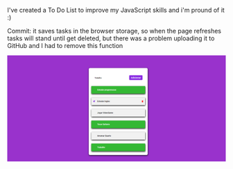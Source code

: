 I've created a To Do List to improve my JavaScript skills and i'm pround of it :)

Commit: it saves tasks in the browser storage, so when the page refreshes tasks will stand until get deleted, but there was a problem uploading it to GitHub and I had to remove this function

<img src="./assets/Project.png">